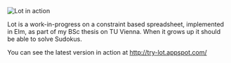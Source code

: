 <img src="https://raw.github.com/esad/lot/master/doc/inaction.gif" alt="Lot in action">

Lot is a work-in-progress on a constraint based spreadsheet, implemented in Elm, as part of my BSc thesis on TU Vienna. When it grows up it should be able to solve Sudokus.

You can see the latest version in action at http://try-lot.appspot.com/
